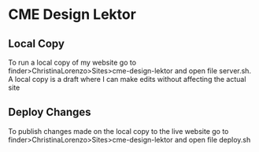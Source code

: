 # CME Design Lektor

## Local Copy

 To run a local copy of my website go to finder>ChristinaLorenzo>Sites>cme-design-lektor and open file server.sh. A local copy is a draft where I can make edits without affecting the actual site

## Deploy Changes

To publish changes made on the local copy to the live website go to finder>ChristinaLorenzo>Sites>cme-design-lektor and open file deploy.sh
